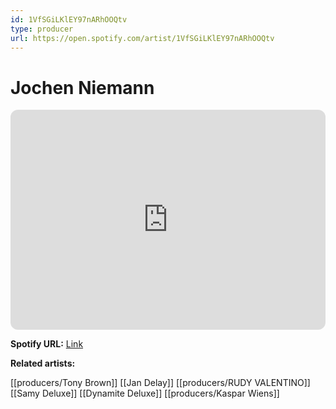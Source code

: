 ```yaml
---
id: 1VfSGiLKlEY97nARhOOQtv
type: producer
url: https://open.spotify.com/artist/1VfSGiLKlEY97nARhOOQtv
---
```

# Jochen Niemann

<iframe style="border-radius:12px" src="https://open.spotify.com/embed/artist/1VfSGiLKlEY97nARhOOQtv" width="100%" height="352" frameBorder="0" allowfullscreen="" allow="autoplay; clipboard-write; encrypted-media; fullscreen; picture-in-picture" loading="lazy"></iframe>

**Spotify URL:** [Link](https://open.spotify.com/artist/1VfSGiLKlEY97nARhOOQtv)

**Related artists:**

[[producers/Tony Brown]]
[[Jan Delay]]
[[producers/RUDY VALENTINO]]
[[Samy Deluxe]]
[[Dynamite Deluxe]]
[[producers/Kaspar Wiens]]
